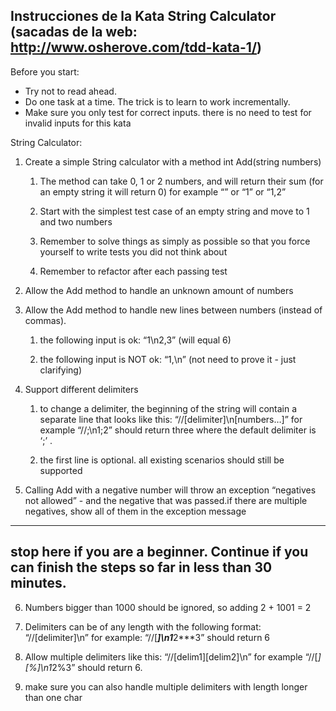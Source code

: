 Instrucciones de la Kata String Calculator (sacadas de la web: http://www.osherove.com/tdd-kata-1/)
------------------------------------------

Before you start:
 
- Try not to read ahead.
- Do one task at a time. The trick is to learn to work incrementally.
- Make sure you only test for correct inputs. there is no need to test for invalid inputs for this kata
 
String Calculator:

1) Create a simple String calculator with a method int Add(string numbers)

    1. The method can take 0, 1 or 2 numbers, and will return their sum (for an empty string it will return 0) for example “” or “1” or “1,2”

    2. Start with the simplest test case of an empty string and move to 1 and two numbers

    3. Remember to solve things as simply as possible so that you force yourself to write tests you did not think about

    4. Remember to refactor after each passing test

2) Allow the Add method to handle an unknown amount of numbers

3) Allow the Add method to handle new lines between numbers (instead of commas).

    1. the following input is ok:  “1\n2,3”  (will equal 6)

    2. the following input is NOT ok:  “1,\n” (not need to prove it - just clarifying)

4) Support different delimiters

    1. to change a delimiter, the beginning of the string will contain a separate line that looks like this:   “//[delimiter]\n[numbers…]” for example “//;\n1;2” should return three where the default delimiter is ‘;’ .

    2. the first line is optional. all existing scenarios should still be supported

5) Calling Add with a negative number will throw an exception “negatives not allowed” - and the negative that was passed.if there are multiple negatives, show all of them in the exception message


-----------------------------------------------------------------------------------------------------------------------
stop here if you are a beginner. Continue if you can finish the steps so far in less than 30 minutes.
-----------------------------------------------------------------------------------------------------------------------

6) Numbers bigger than 1000 should be ignored, so adding 2 + 1001  = 2

7) Delimiters can be of any length with the following format:  “//[delimiter]\n” for example: “//[***]\n1***2***3” should return 6

8) Allow multiple delimiters like this:  “//[delim1][delim2]\n” for example “//[*][%]\n1*2%3” should return 6.

9) make sure you can also handle multiple delimiters with length longer than one char
